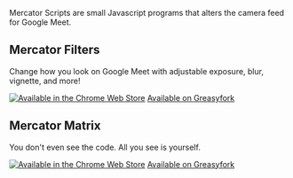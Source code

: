 Mercator Scripts are small Javascript programs that alters the camera feed for Google Meet.

## Mercator Filters

Change how you look on Google Meet with adjustable exposure, blur, vignette, and more!

[![Available in the Chrome Web Store](https://developer.chrome.com/webstore/images/ChromeWebStore_BadgeWBorder_v2_340x96.png)](https://chrome.google.com/webstore/detail/google-meet-filters-trans/ohcmmfphdpigpccfppacepjhamgcffjh)
[Available on Greasyfork](https://greasyfork.org/en/scripts/406944-google-meet-filters-transforms)

## Mercator Matrix

You don't even see the code. All you see is yourself.

[![Available in the Chrome Web Store](https://developer.chrome.com/webstore/images/ChromeWebStore_BadgeWBorder_v2_340x96.png)](https://chrome.google.com/webstore/detail/google-meet-matrix-rain/ihadpecfbccmcbpdlinbcmflaiddfion)
[Available on Greasyfork](https://greasyfork.org/en/scripts/406914-google-meet-matrix-rain)
